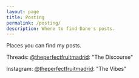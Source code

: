```yaml
---
layout: page
title: Posting
permalink: /posting/
description: Where to find Dane's posts.
---
```

Places you can find my posts.

Threads: [@theperfectfruitmadrid](https://www.threads.net/@theperfectfruitmadrid): "The Discourse"

Instagram: [@theperfectfruitmadrid](https://www.instagram.com/theperfectfruitmadrid/): "The Vibes"
